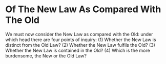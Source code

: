 # Of The New Law As Compared With The Old

We must now consider the New Law as compared with the Old: under which head there are four points of inquiry:
(1) Whether the New Law is distinct from the Old Law?
(2) Whether the New Law fulfils the Old?
(3) Whether the New Law is contained in the Old?
(4) Which is the more burdensome, the New or the Old Law?